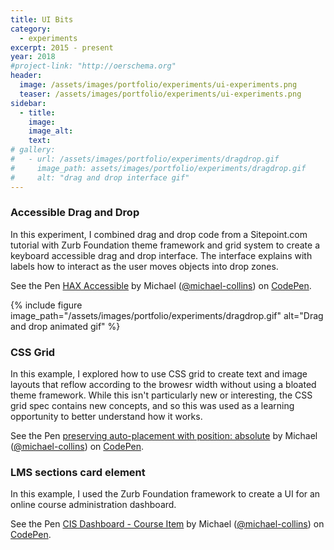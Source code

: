 ```yaml
---
title: UI Bits
category:
  - experiments
excerpt: 2015 - present
year: 2018
#project-link: "http://oerschema.org"
header:
  image: /assets/images/portfolio/experiments/ui-experiments.png
  teaser: /assets/images/portfolio/experiments/ui-experiments.png
sidebar:
  - title:
    image:
    image_alt:
    text:
# gallery:
#   - url: /assets/images/portfolio/experiments/dragdrop.gif
#     image_path: assets/images/portfolio/experiments/dragdrop.gif
#     alt: "drag and drop interface gif"
---
```

### Accessible Drag and Drop

In this experiment, I combined drag and drop code from a Sitepoint.com tutorial with Zurb Foundation theme framework and grid system to create a keyboard accessible drag and drop interface. The interface explains with labels how to interact as the user moves objects into drop zones.

<p data-height="460" data-theme-id="light" data-slug-hash="memxpe" data-default-tab="result" data-user="michael-collins" data-pen-title="HAX Accessible" class="codepen">See the Pen <a href="https://codepen.io/michael-collins/pen/memxpe/">HAX Accessible</a> by Michael (<a href="https://codepen.io/michael-collins">@michael-collins</a>) on <a href="https://codepen.io">CodePen</a>.</p>
<script async src="https://static.codepen.io/assets/embed/ei.js"></script>

{% include figure image_path="/assets/images/portfolio/experiments/dragdrop.gif" alt="Drag and drop animated gif" %}

### CSS Grid
In this example, I explored how to use CSS grid to create text and image layouts that reflow according to the browesr width without using a bloated theme framework. While this isn't particularly new or interesting, the CSS grid spec contains new concepts, and so this was used as a learning opportunity to better understand how it works.

<p data-height="600" data-theme-id="light" data-slug-hash="JamrYY" data-default-tab="result" data-user="michael-collins" data-pen-title="preserving auto-placement with position: absolute" class="codepen">See the Pen <a href="https://codepen.io/michael-collins/pen/JamrYY/">preserving auto-placement with position: absolute</a> by Michael (<a href="https://codepen.io/michael-collins">@michael-collins</a>) on <a href="https://codepen.io">CodePen</a>.</p>
<script async src="https://static.codepen.io/assets/embed/ei.js"></script>

### LMS sections card element

In this example, I used the Zurb Foundation framework to create a UI for an online course administration dashboard.

<p data-height="460" data-theme-id="light" data-slug-hash="pEVkaj" data-default-tab="result" data-user="michael-collins" data-pen-title="CIS Dashboard - Course Item" class="codepen">See the Pen <a href="https://codepen.io/michael-collins/pen/pEVkaj/">CIS Dashboard - Course Item</a> by Michael (<a href="https://codepen.io/michael-collins">@michael-collins</a>) on <a href="https://codepen.io">CodePen</a>.</p>
<script async src="https://static.codepen.io/assets/embed/ei.js"></script>




